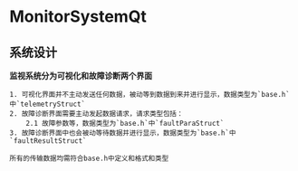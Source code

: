 # MonitorSystemQt

## 系统设计

**监视系统分为可视化和故障诊断两个界面**

```
1. 可视化界面并不主动发送任何数据，被动等到数据到来并进行显示，数据类型为`base.h`中`telemetryStruct`
2. 故障诊断界面需要主动发起数据请求，请求类型包括：
	2.1 故障参数等，数据类型为`base.h`中`faultParaStruct`
3. 故障诊断界面中也会被动等待数据并进行显示，数据类型为`base.h`中`faultResultStruct`
```

```
所有的传输数据均需符合base.h中定义和格式和类型
```
